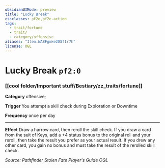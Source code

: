 ```yaml
---
obsidianUIMode: preview
title: "Lucky Break"
cssclasses: pf2e,pf2e-action
tags:
  - trait/fortune
  - trait/
  - category/offensive
aliases: "Item.WABFgmke2DSf1r7h"
license: OGL
---
```

# Lucky Break `pf2:0`

### [[cool folder/Important stuff/Bestiary/zz_traits/fortune]]

**Category** offensive; 




**Trigger** You attempt a skill check during Exploration or Downtime

**Frequency** once per day

* * *

**Effect** Draw a harrow card, then reroll the skill check. If you draw a card from the suit of Keys, add a +4 status bonus to the original roll and your reroll, then take the result you prefer as your actual result. If you drew any other card, you gain no bonus and must take the result of the rerolled skill check.

*Source: Pathfinder Stolen Fate Player's Guide*
*OGL*